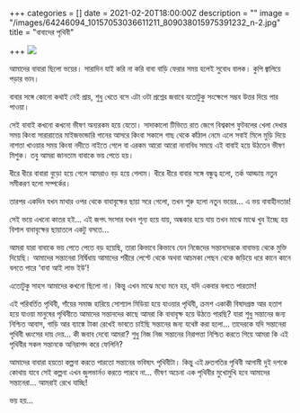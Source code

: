+++
categories = []
date = 2021-02-20T18:00:00Z
description = ""
image = "/images/64246094_10157053036611211_809038015975391232_n-2.jpg"
title = "বাবাদের পৃথিবী"

+++
![](/images/64757622_10157053015996211_3889466102006153216_n-2.jpg)

আমাদের বাবারা ছিলো ভয়ের। সারাদিন যাই করি না করি বাবা বাড়ি ফেরার সময় হলেই সুবোধ বালক। কুপি জ্বালিয়ে পড়ার ভান।

বাবার সঙ্গে কোনো কথাই নেই প্রায়, শুধু খেতে বসে এটা ওটা প্রশ্নের জবাবে যতোটুকু সংক্ষেপে সম্ভব উত্তর দিয়ে পার পাওয়া।

সেই বাবাই কখনো কখনো ভীষণ অন্যরকম হয়ে যেতো। সাদাকালো টিভিতে রাত জেগে বিশ্বকাপ ফুটবলের খেলা দেখার সময় কিংবা সারারাতের মাইজভান্ডারি গানের আসরে কিংবা সকালে গাছ থেকে কাঁঠাল নেমে এলে সবাই মিলে মুড়ি দিয়ে নাশতা খাওয়ার সময় কিংবা নদীতে নাইতে গেলে বা এরকম আরো আরো নানাবিধ সময়ে এই বাবাই হয়ে উঠতেন ভীষণ মিশুক। তবু আমরা জানতাম বাবাকে ভয় পেতে হয়।

ধীরে ধীরে বাবারা বুড়ো হয়ে গেলে আমরাও বড় হয়ে গেলাম। ধীরে ধীরে বাবার সঙ্গে বন্ধুত্ব হলো, তর্ক আড্ডায় নতুন সমীকরণ হলো সম্পর্কের।

তারপর একদিন যখন মাথার ওপর থেকে বাবাবৃক্ষের ছায়া সরে গেলো, তখন শুরু হলো নতুন ভয়ের... এ ভয় বাবাহীনতার!

সেই ভয়ে এখনো কাতর হই... এই জগৎ সংসার যখন শূন্য হয়ে যায়, অন্ধকার হয়ে যায় তখন মাঝে মাঝে খুব ইচ্ছে হয় বিশাল বাবাবৃক্ষের ছায়াতলে একটু বসতে...

আমরা যারা বাবাকে ভয় পেতে পেতে বড় হয়েছি, তারা কিভাবে কিভাবে যেন নিজেদের সন্তানদেরকে বাবাভয় থেকে মুক্তি দিয়েছি। আমাদের সন্তানেরা নির্দ্বিধায় আমাদের শরীরে লেপ্টে থেকে অথবা আচমকা পেছন থেকে জড়িয়ে ধরে কানে কানে বলতে পারে ‘বাবা আই লাভ ইউ’!

এতোটুকু সাহস আমাদের কখনো ছিলো না। কিন্তু এখন মাঝে মধ্যে মনে হয়, যদি একবার বলতে পারতাম!

এই পরিবর্তিত পৃথিবী, গাঁয়ের সমাজ হারিয়ে সোশ্যাল মিডিয়া হয়ে যাওয়ার পৃথিবী, ক্রমশ একাকী বিষাদগ্রস্ত আর হতাশ হয়ে যাওয়া মানুষের পৃথিবীতে আমাদের সন্তানদের কাছে আমরা কি বাবাবৃক্ষ হয়ে উঠতে পারছি? যারা শুধু সন্তানের জন্য নিশ্চিত আবাস, গাড়ি আর ব্যাঙ্কে টাকা রেখেই ভাবতে চাইছি সন্তানের জন্য যথেষ্ট করা হলো... তাদেরকে যদি সন্তানেরা পৃথিবী ধ্বংসের দায় দেয়... কী জবাব দেবো আমরা? শুধু নিজ নিজ সন্তানের নিরাপত্তা নিশ্চিত করতে গিয়ে আমরা কি এই পৃথিবীর সকল সন্তানকে অনিরাপদ করে ফেলিনি?

আমাদের বাবারা হয়তো কল্পনা করতে পারতো সন্তানের ভবিষ্যৎ পৃথিবীটা। কিন্তু এই দ্রুতগতির পৃথিবী আগামী দুই দশকে কোথায় যাবে সেই কল্পনা এখন জুলভার্নও করতে পারবে না... ভীষণ অচেনা এক পৃথিবীর মুখোমুখি হবে আমাদের সন্তানেরা... আমরাই রেখে যাচ্ছি!

ভয় হয়...